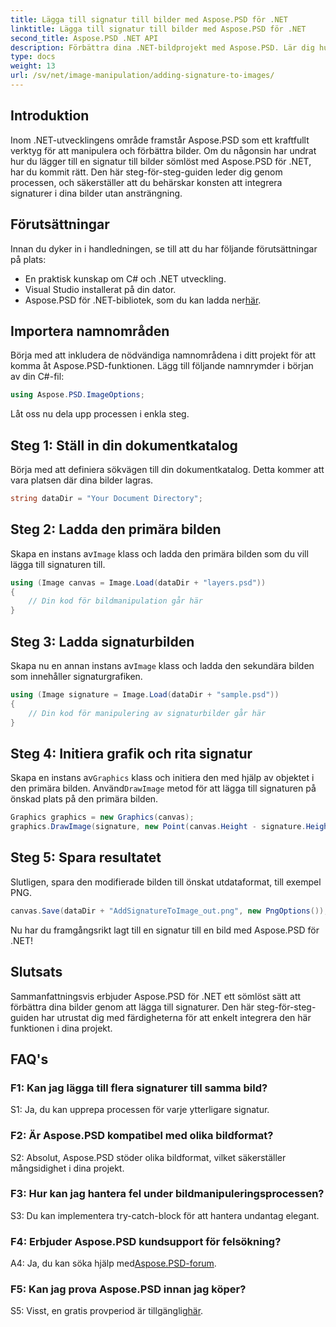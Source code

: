 ```yaml
---
title: Lägga till signatur till bilder med Aspose.PSD för .NET
linktitle: Lägga till signatur till bilder med Aspose.PSD för .NET
second_title: Aspose.PSD .NET API
description: Förbättra dina .NET-bildprojekt med Aspose.PSD. Lär dig hur du lägger till signaturer sömlöst med hjälp av vår steg-för-steg-guide.
type: docs
weight: 13
url: /sv/net/image-manipulation/adding-signature-to-images/
---
```

## Introduktion

Inom .NET-utvecklingens område framstår Aspose.PSD som ett kraftfullt verktyg för att manipulera och förbättra bilder. Om du någonsin har undrat hur du lägger till en signatur till bilder sömlöst med Aspose.PSD för .NET, har du kommit rätt. Den här steg-för-steg-guiden leder dig genom processen, och säkerställer att du behärskar konsten att integrera signaturer i dina bilder utan ansträngning.

## Förutsättningar

Innan du dyker in i handledningen, se till att du har följande förutsättningar på plats:

- En praktisk kunskap om C# och .NET utveckling.
- Visual Studio installerat på din dator.
-  Aspose.PSD för .NET-bibliotek, som du kan ladda ner[här](https://releases.aspose.com/psd/net/).

## Importera namnområden

Börja med att inkludera de nödvändiga namnområdena i ditt projekt för att komma åt Aspose.PSD-funktionen. Lägg till följande namnrymder i början av din C#-fil:

```csharp
using Aspose.PSD.ImageOptions;
```

Låt oss nu dela upp processen i enkla steg.

## Steg 1: Ställ in din dokumentkatalog

Börja med att definiera sökvägen till din dokumentkatalog. Detta kommer att vara platsen där dina bilder lagras.

```csharp
string dataDir = "Your Document Directory";
```

## Steg 2: Ladda den primära bilden

 Skapa en instans av`Image` klass och ladda den primära bilden som du vill lägga till signaturen till.

```csharp
using (Image canvas = Image.Load(dataDir + "layers.psd"))
{
    // Din kod för bildmanipulation går här
}
```

## Steg 3: Ladda signaturbilden

 Skapa nu en annan instans av`Image` klass och ladda den sekundära bilden som innehåller signaturgrafiken.

```csharp
using (Image signature = Image.Load(dataDir + "sample.psd"))
{
    // Din kod för manipulering av signaturbilder går här
}
```

## Steg 4: Initiera grafik och rita signatur

 Skapa en instans av`Graphics` klass och initiera den med hjälp av objektet i den primära bilden. Använd`DrawImage` metod för att lägga till signaturen på önskad plats på den primära bilden.

```csharp
Graphics graphics = new Graphics(canvas);
graphics.DrawImage(signature, new Point(canvas.Height - signature.Height, canvas.Width - signature.Width));
```

## Steg 5: Spara resultatet

Slutligen, spara den modifierade bilden till önskat utdataformat, till exempel PNG.

```csharp
canvas.Save(dataDir + "AddSignatureToImage_out.png", new PngOptions());
```

Nu har du framgångsrikt lagt till en signatur till en bild med Aspose.PSD för .NET!

## Slutsats

Sammanfattningsvis erbjuder Aspose.PSD för .NET ett sömlöst sätt att förbättra dina bilder genom att lägga till signaturer. Den här steg-för-steg-guiden har utrustat dig med färdigheterna för att enkelt integrera den här funktionen i dina projekt.

## FAQ's

### F1: Kan jag lägga till flera signaturer till samma bild?

S1: Ja, du kan upprepa processen för varje ytterligare signatur.

### F2: Är Aspose.PSD kompatibel med olika bildformat?

S2: Absolut, Aspose.PSD stöder olika bildformat, vilket säkerställer mångsidighet i dina projekt.

### F3: Hur kan jag hantera fel under bildmanipuleringsprocessen?

S3: Du kan implementera try-catch-block för att hantera undantag elegant.

### F4: Erbjuder Aspose.PSD kundsupport för felsökning?

 A4: Ja, du kan söka hjälp med[Aspose.PSD-forum](https://forum.aspose.com/c/psd/34).

### F5: Kan jag prova Aspose.PSD innan jag köper?

 S5: Visst, en gratis provperiod är tillgänglig[här](https://releases.aspose.com/).